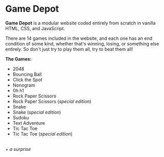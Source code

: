 # Game Depot
<b>Game Depot</b> is a modular website coded entirely from scratch in vanilla HTML, CSS, and JavaScript.

There are 14 games included in the website, and each one has an end condition of some kind, whether that's winning, losing, or something else entirely. So don't just try to play them all, try to beat them all!

<b>The Games:</b>
- 2048
- Bouncing Ball
- Click the Spot
- Nonogram
- 0h h1
- Rock Paper Scissors
- Rock Paper Scissors (<i>special edition</i>)
- Snake
- Snake (<i>special edition</i>)
- Sudoku
- Text Adventure
- Tic Tac Toe
- Tic Tac Toe (<i>special edition</i>)
<br/>
<i>+ a surprise</i>

